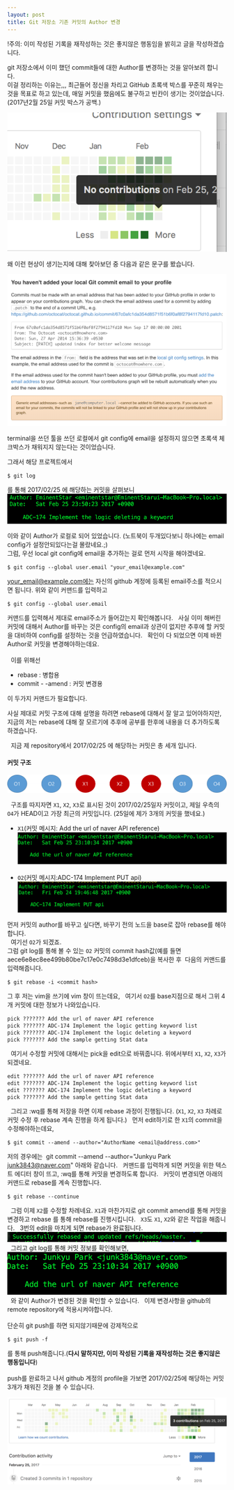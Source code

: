 ```yaml
---
layout: post
title: Git 저장소 기존 커밋의 Author 변경
---
```





<div class="message">
  !주의: 이미 작성된 기록을 재작성하는 것은 좋지않은 행동임을 밝히고 글을 작성하겠습니다.
</div>


git 저장소에서 이미 했던 commit들에 대한 Author를 변경하는 것을 알아보려 합니다.   
이걸 정리하는 이유는,,, 최근들어 정신을 차리고 GitHub 초록색 박스를 꾸준히 채우는 것을 목표로 하고 있는데, 매일 커밋을 했음에도 불구하고 빈칸이 생기는 것이었습니다. (2017년2월 25일 커밋 박스가 공백.)

![20170301_1.png](/imgs/2017-03-01/20170301_1.png)

왜 이런 현상이 생기는지에 대해 찾아보던 중 다음과 같은 문구를 봤습니다.

![20170301_2.png](/imgs/2017-03-01/20170301_2.png)

terminal을 쓰던 툴을 쓰던 로컬에서 git config에 email을 설정하지 않으면 초록색 체크박스가 채워지지 않는다는 것이었습니다.

그래서 해당 프로젝트에서

```
$ git log
```
를 통해 2017/02/25 에 해당하는 커밋을 살펴보니
 
![20170301_3.png](/imgs/2017-03-01/20170301_3.png)

이와 같이 Author가 로컬로 되어 있었습니다. (노트북이 두개있다보니 하나에는 email config가 설정안되있다는걸 몰랐네요.;)  
그럼, 우선 local git config에 email을 추가하는 걸로 먼저 시작을 해야겠네요.
 
```
$ git config --global user.email "your_email@example.com"
```

your_email@example.com에는 자신의 github 계정에 등록된 email주소를 적으시면 됩니다. 위와 같이 커맨드를 입력하고 
 
```
$ git config --global user.email
```

커맨드를 입력해서 제대로 email주소가 들어갔는지 확인해봅니다.
 
사실 이미 해버린 커밋에 대해서 Author를 바꾸는 것은 config의 email과 상관이 없지만 추후에 할 커밋을 대비하여 config를 설정하는 것을 언급하였습니다.
 
확인이 다 되었으면 이제 바뀐 Author로 커밋을 변경해야하는데요.   
<br> 
이를 위해선 

* rebase : 병합용
* commit - -amend : 커밋 변경용


이 두가지 커맨드가 필요합니다.  


사실 제대로 커밋 구조에 대해 설명을 하려면 rebase에 대해서 잘 알고 있어야하지만, 지금의 저는 rebase에 대해 잘 모르기에 추후에 공부를 한후에 내용을 더 추가하도록 하겠습니다.

 
지금 제 repository에서 2017/02/25 에 해당하는 커밋은 총 세개 입니다.


#### 커밋 구조

![20170301_10.png](/imgs/2017-03-01/20170301_10.png)

 
구조를 따지자면 `X1`, `X2`, `X3`로 표시된 것이 2017/02/25일자 커밋이고, 제일 우측의 `O4`가 HEAD이고 가장 최근의 커밋입니다. (25일에 제가 3개의 커밋을 했네요.)
 
- `X1`(커밋 메시지: Add the url of naver API reference)
![20170301_4.png](/imgs/2017-03-01/20170301_4.png)
 
- `O2`(커밋 메시지:ADC-174 Implement PUT api)
![20170301_5.png](/imgs/2017-03-01/20170301_5.png)


먼저 커밋의 author를 바꾸고 싶다면, 바꾸기 전의 노드을 base로 잡아 rebase를 해야합니다.   
 
여기선 `O2`가 되겠죠.   
그럼 git log를 통해 볼 수 있는 `O2` 커밋의 commit hash값(예를 들면aece6e8ec8ee499b80be7c17e0c7498d3e1dfceb)을 복사한 후 
다음의 커맨드를 입력해줍니다.
 
```
$ git rebase -i <commit hash>
```
그 후 저는 vim을 쓰기에 vim 창이 뜨는데요,
 
여기서 `O2`를 base지점으로 해서 그위 4개 커밋에 대한 정보가 나와있습니다.
 
```
pick ??????? Add the url of naver API reference
pick ??????? ADC-174 Implement the logic getting keyword list
pick ??????? ADC-174 Implement the logic deleting a keyword
pick ??????? Add the sample getting Stat data
```
 
여기서 수정할 커밋에 대해서는 pick을 edit으로 바꿔줍니다.
위에서부터 `X1`, `X2`, `X3`가 되겠네요.
 
```
edit ??????? Add the url of naver API reference
edit ??????? ADC-174 Implement the logic getting keyword list
edit ??????? ADC-174 Implement the logic deleting a keyword
pick ??????? Add the sample getting Stat data
```
 
그리고 :wq를 통해 저장을 하면 이제 rebase 과정이 진행됩니다.
(`X1`, `X2`, `X3` 차례로 커밋 수정 후 rebase 계속 진행을 하게 됩니다.)
 
먼저 edit하기로 한 `X1`의 commit을 수정해야하는데요, 
 
```
$ git commit --amend --author="AuthorName <email@address.com>"
```
저의 경우에는 
git commit --amend --author="Junkyu Park <junk3843@naver.com>"
아래와 같습니다.
 
커맨드를 입력하게 되면 커밋을 위한 텍스트 에디터 창이 뜨고, :wq를 통해 커밋을 변경하도록 합니다.
 
커밋이 변경되면 아래의 커맨드로 rebase를 계속 진행합니다.
 
```
$ git rebase --continue
```
 
그럼 이제 `X2`를 수정할 차례네요.
`X1`과 마찬가지로 git commit amend를 통해 커밋을 변경하고 rebase 를 통해 rebase를 진행시킵니다.
 
`X3`도 `X1`, `X2`와 같은 작업을 해줍니다.
 
3번의 edit을 마치게 되면 rebase가 완료됩니다.
![20170301_7.png](/imgs/2017-03-01/20170301_7.png)
 
그리고 git log를 통해 커밋 정보를 확인해보면, 
 
![20170301_8.png](/imgs/2017-03-01/20170301_8.png)
 
와 같이 Author가 변경된 것을 확인할 수 있습니다.
 
이제 변경사항을 github의  remote repository에 적용시켜야합니다.
<br><br>
단순히 git push를 하면 되지않기때문에 강제적으로 
```
$ git push -f
```
를 통해 push해줍니다.(**다시 말하지만, 이미 작성된 기록을 재작성하는 것은 좋지않은 행동입니다**)  
<br>
push를 완료하고 나서 github 계정의 profile을 가보면 2017/02/25에 해당하는 커밋 3개가 채워진 것을 볼 수 있습니다.

![20170301_9.png](/imgs/2017-03-01/20170301_9.png)
